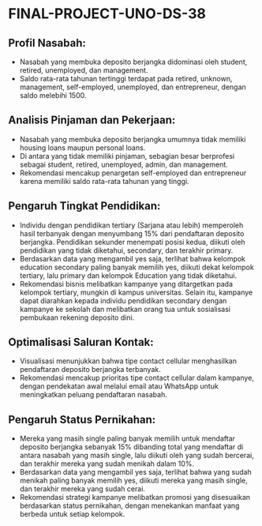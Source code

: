 # FINAL-PROJECT-UNO-DS-38

## Profil Nasabah:

- Nasabah yang membuka deposito berjangka didominasi oleh student, retired, unemployed, dan management.
- Saldo rata-rata tahunan tertinggi terdapat pada retired, unknown, management, self-employed, unemployed, dan entrepreneur, dengan saldo melebihi 1500.

## Analisis Pinjaman dan Pekerjaan:

- Nasabah yang membuka deposito berjangka umumnya tidak memiliki housing loans maupun personal loans.
- Di antara yang tidak memiliki pinjaman, sebagian besar berprofesi sebagai student, retired, unemployed, admin, dan management.
- Rekomendasi mencakup penargetan self-employed dan entrepreneur karena memiliki saldo rata-rata tahunan yang tinggi.


## Pengaruh Tingkat Pendidikan:

- Individu dengan pendidikan tertiary (Sarjana atau lebih) memperoleh hasil terbanyak dengan menyumbang 15% dari pendaftaran deposito berjangka. Pendidikan sekunder menempati posisi kedua, diikuti oleh pendidikan yang tidak diketahui, secondary, dan terakhir primary.
- Berdasarkan data yang mengambil yes saja, terlihat bahwa kelompok education secondary paling banyak memilih yes, diikuti dekat kelompok tertiary, lalu primary dan kelompok Education yang tidak diketahui.
- Rekomendasi bisnis melibatkan kampanye yang ditargetkan pada kelompok tertiary, mungkin di kampus universitas. Selain itu, kampanye dapat diarahkan kepada individu pendidikan secondary dengan kampanye ke sekolah dan melibatkan orang tua untuk sosialisasi pembukaan rekening deposito dini.

## Optimalisasi Saluran Kontak:

- Visualisasi menunjukkan bahwa tipe contact cellular menghasilkan pendaftaran deposito berjangka terbanyak.
- Rekomendasi mencakup prioritas tipe contact cellular dalam kampanye, dengan pendekatan awal melalui email atau WhatsApp untuk meningkatkan peluang pendaftaran nasabah.

## Pengaruh Status Pernikahan:

- Mereka yang masih single paling banyak memilih untuk mendaftar deposito berjangka sebanyak 15% dibanding total yang mendaftar di antara nasabah yang masih single, lalu diikuti oleh yang sudah bercerai, dan terakhir mereka yang sudah menikah dalam 10%.
- Berdasarkan data yang mengambil yes saja, terlihat bahwa yang sudah menikah paling banyak memilih yes, diikuti mereka yang masih single, dan terakhir mereka yang sudah cerai.
- Rekomendasi strategi kampanye melibatkan promosi yang disesuaikan berdasarkan status pernikahan, dengan menekankan manfaat yang berbeda untuk setiap kelompok.
